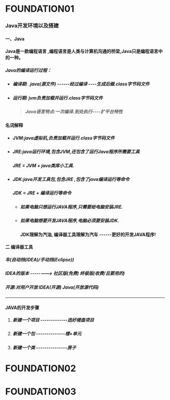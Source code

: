 # FOUNDATION01

### Java开发环境以及搭建

#### 一、Java

#### Java是一款编程语言 ,编程语言是人类与计算机沟通的桥梁,Java只是编程语言中的一种。

##### Java的编译运行过程：

- ##### 编译期:  .java(源文件)  ------经过编译 ----生成后缀.class字节码文件

- ##### 运行期: jvm负责加载并运行.class字节码文件

  > ##### Java语言特点:一次编译.到处执行----扩平台特性

#### 名词解释

- ##### JVM:java虚拟机,负责加载并运行.class字节码文件

- ##### JRE:java运行环境,包含JVM,还包含了运行Java程序所需要工具

  ##### 	     JRE =  JVM + java类库小工具.

- ##### JDK:java开发工具包,包含JRE ,包含了java编译运行等命令

  #####  	  JDK =  JRE +  编译运行等命令

  - ##### 如果电脑只想运行JAVA程序,只需要给电脑安装JRE.

  - ##### 如果电脑想要开发JAVA程序,电脑必须要安装JDK.

    #### JDK理解为汽油, 编译器工具理解为汽车          ------更好的开发JAVA程序!

#### 二 编译器工具

##### 车(自动挡(IDEA)/手动挡(Eclipse))

##### IDEA的版本  -------->  社区版(免费)    终极版(收费/且要用的)

##### 开源:对用户开放    IDEA(开源)     Java(开放源代码)

---



#### JAVA的开发步骤

1. ##### 新建一个项目     -------------选好楼盘项目

2. ##### 新建一个包        --------------楼+单元

3. ##### 新建一个类       ---------------房子











 



# FOUNDATION02

# FOUNDATION03